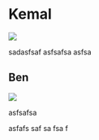# Kemal

![](Pasted%20image%2020241007184016.png)

sadasfsaf
asfsafsa
asfsa
## Ben


![](Pasted%20image%2020241007184446.png)

asfsafsa

asfafs
saf
sa
fsa
f


